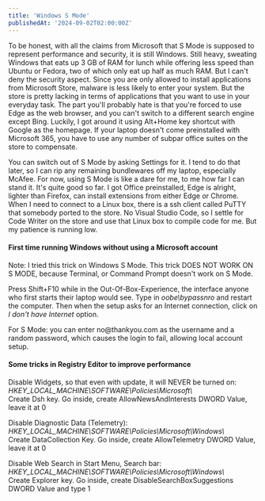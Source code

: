 ```yaml
---
title: 'Windows S Mode'
publishedAt: '2024-09-02T02:00:00Z'
---
```

To be honest, with all the claims from Microsoft that S Mode is supposed
to represent performance and security, it is still Windows. Still heavy,
sweating Windows that eats up 3 GB of RAM for lunch while offering less
speed than Ubuntu or Fedora, two of which only eat up half as much RAM.
But I can't deny the security aspect. Since you are only allowed to
install applications from Microsoft Store, malware is less likely to
enter your system. But the store is pretty lacking in terms of
applications that you want to use in your everyday task. The part you'll
probably hate is that you're forced to use Edge as the web browser, and
you can't switch to a different search engine except Bing. Luckily, I
got around it using Alt+Home key shortcut with Google as the homepage.
If your laptop doesn't come preinstalled with Microsoft 365, you have to
use any number of subpar office suites on the store to compensate.

You can switch out of S Mode by asking Settings for it. I tend to do
that later, so I can rip any remaining bundlewares off my laptop,
especially McAfee. For now, using S Mode is like a dare for me, to me
how far I can stand it. It's quite good so far. I got Office
preinstalled, Edge is alright, lighter than Firefox, can install
extensions from either Edge or Chrome. When I need to connect to a Linux
box, there is a ssh client called PuTTY that somebody ported to the
store. No Visual Studio Code, so I settle for Code Writer on the store
and use that Linux box to compile code for me. But my patience is
running low.

#### First time running Windows without using a Microsoft account

Note: I tried this trick on Windows S Mode. This trick DOES NOT WORK ON
S MODE, because Terminal, or Command Prompt doesn't work on S Mode.

Press Shift+F10 while in the Out-Of-Box-Experience, the interface anyone
who first starts their laptop would see. Type in *oobe\\bypassnro* and
restart the computer. Then when the setup asks for an Internet
connection, click on *I don't have Internet* option.

For S Mode: you can enter no\@thankyou.com as the username and a random
password, which causes the login to fail, allowing local account setup.

#### Some tricks in Registry Editor to improve performance

Disable Widgets, so that even with update, it will NEVER be turned on:  
*HKEY\_LOCAL\_MACHINE\\SOFTWARE\\Policies\\Microsoft\\*  
Create Dsh key. Go inside, create AllowNewsAndInterests DWORD Value,
leave it at 0

Disable Diagnostic Data (Telemetry):  
*HKEY\_LOCAL\_MACHINE\\SOFTWARE\\Policies\\Microsoft\\Windows\\*  
Create DataCollection Key. Go inside, create AllowTelemetry DWORD Value,
leave it at 0

Disable Web Search in Start Menu, Search bar:  
*HKEY\_LOCAL\_MACHINE\\SOFTWARE\\Policies\\Microsoft\\Windows\\*  
Create Explorer key. Go inside, create DisableSearchBoxSuggestions DWORD
Value and type 1
